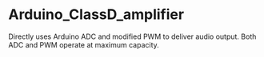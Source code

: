 # Arduino_ClassD_amplifier
Directly uses Arduino ADC and modified PWM to deliver audio output. Both ADC and PWM operate at maximum capacity.
